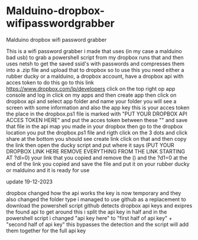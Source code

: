 # Malduino-dropbox-wifipasswordgrabber
Malduino dropbox wifi password grabber


This is a wifi password grabber i made that uses (in my case a malduino bad usb) to grab a powershell script from my dropbox runs that and then uses netsh to get the saved ssid's with passwords and compresses them into a .zip file and upload that to dropbox
so to use this you need either a rubber ducky or a malduino, a dropbox account, have a dropbox api with acces token to do this go to this link https://www.dropbox.com/lp/developers click on the top right op app console and log in click on my apps and then create app then click on dropbox api and select app folder and name your folder you will see a screen with some information and also the app key this is your acces token the place in the dropbox.ps1 file is marked with "PUT YOUR DROPBOX API ACCES TOKEN HERE" and put the acces token between these "" and save that file in the api map you made in your dropbox then go to the dropbox location you put the dropbox.ps1 file and rigth click on the 3 dots and click share at the bottom you should see create link click on that and then copy the link then open the ducky script and put where it says (PUT YOUR DROPBOX LINK HERE REMOVE EVERYTHING FROM THE LINK STARTING AT ?dl=0) your link that you copied and remove the () and the ?d1=0 at the end of the link you copied and save the file and put it on your rubber ducky or malduino and it is ready for use

update 19-12-2023

dropbox changed how the api works the key is now temporary and they also changed the folder type i managed to use github as a replacement to download the powershell script github detects dropbox api keys and exipres the found api to get around this i split the api key in half and in the powershell script i changed "api key here" to "first half of api key" + "second half of api key" this bypasses the detection and the script will add them together for the full api key

